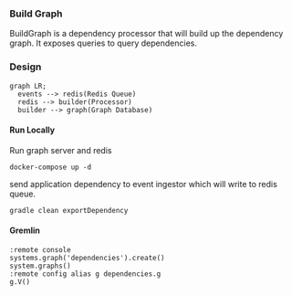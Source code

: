 ### Build Graph
BuildGraph is a dependency processor that will build up the dependency graph. It exposes queries to query dependencies.

### Design
```mermaid
graph LR;
  events --> redis(Redis Queue)
  redis --> builder(Processor)
  builder --> graph(Graph Database)
```

#### Run Locally
Run graph server and redis
```
docker-compose up -d
```

send application dependency to event ingestor which will write to redis queue.
```shell
gradle clean exportDependency
```

#### Gremlin
```
:remote console
systems.graph('dependencies').create()
system.graphs()
:remote config alias g dependencies.g
g.V()
```

